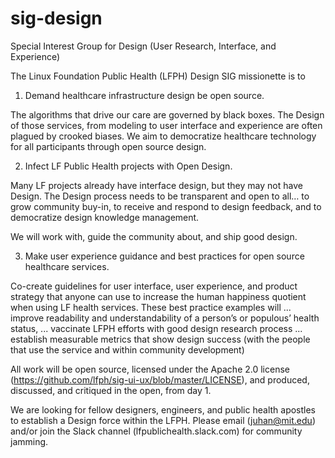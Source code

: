 # sig-design
Special Interest Group for Design (User Research, Interface, and Experience)


The Linux Foundation Public Health (LFPH) Design SIG missionette is to

1. Demand healthcare infrastructure design be open source.

The algorithms that drive our care are governed by black boxes. The Design of those services, from modeling to user interface and experience are often plagued by crooked biases. We aim to democratize healthcare technology for all participants through open source design.


2. Infect LF Public Health projects with Open Design.

Many LF projects already have interface design, but they may not have Design. The Design process needs to be transparent and open to all…
to grow community buy-in,
to receive and respond to design feedback, and
to democratize design knowledge management.

We will work with, guide the community about, and ship good design.


3. Make user experience guidance and best practices for open source healthcare services.

Co-create guidelines for user interface, user experience, and product strategy that anyone can use to increase the human happiness quotient when using LF health services. These best practice examples will
... improve readability and understandability of a person’s or populous’ health status,
... vaccinate LFPH efforts with good design research process
... establish measurable metrics that show design success (with the people that use the service and within community development)

All work will be open source, licensed under the Apache 2.0 license (https://github.com/lfph/sig-ui-ux/blob/master/LICENSE), and produced, discussed, and critiqued in the open, from day 1.


We are looking for fellow designers, engineers, and public health apostles to establish a Design force within the LFPH. Please email (juhan@mit.edu) and/or join the Slack channel (lfpublichealth.slack.com) for community jamming. 
